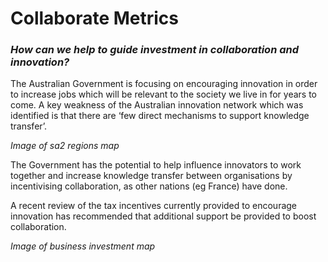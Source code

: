 # Collaborate Metrics

### _How can we help to guide investment in collaboration and innovation?_



The Australian Government is focusing on encouraging innovation in order to increase jobs which will be relevant to the society we live in for years to come. A key weakness of the Australian innovation network which was identified is that there are ‘few direct mechanisms to support knowledge transfer’.

_Image of sa2 regions map_

The Government has the potential to help influence innovators to work together and increase knowledge transfer between organisations by incentivising collaboration, as other nations (eg France) have done.

A recent review of the tax incentives currently provided to encourage innovation has recommended that additional support be provided to boost collaboration.

_Image of business investment map_
